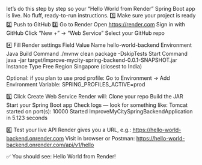 let’s do this step by step so your “Hello World from Render” Spring Boot app is live. No fluff, ready-to-run instructions.
1️⃣ Make sure your project is ready
2️⃣ Push to GitHub
3️⃣ Go to Render
Open https://render.com
Sign in with GitHub
Click “New +” → “Web Service”
Select your GitHub repo

4️⃣ Fill Render settings
Field	Value
Name	hello-world-backend
Environment	Java
Build Command	./mvnw clean package -DskipTests
Start Command	java -jar target/improve-mycity-spring-backend-0.0.1-SNAPSHOT.jar
Instance Type	Free
Region	Singapore (closest to India)

Optional: if you plan to use prod profile:
Go to Environment → Add Environment Variable:
SPRING_PROFILES_ACTIVE=prod

5️⃣ Click Create Web Service
Render will:
Clone your repo
Build the JAR
Start your Spring Boot app
Check logs — look for something like:
Tomcat started on port(s): 10000
Started ImproveMyCitySpringBackendApplication in 5.123 seconds

6️⃣ Test your live API
Render gives you a URL, e.g.: https://hello-world-backend.onrender.com
Visit in browser or Postman:  https://hello-world-backend.onrender.com/api/v1/hello

✅ You should see:
Hello World from Render!
